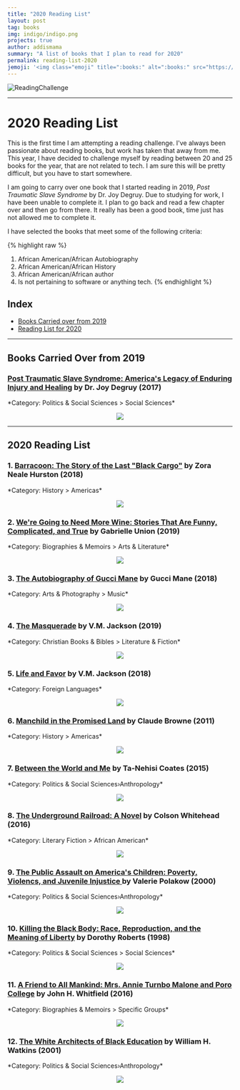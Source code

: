 ```yaml
---
title: "2020 Reading List"
layout: post
tag: books
img: indigo/indigo.png
projects: true
author: addismama
summary: "A list of books that I plan to read for 2020"
permalink: reading-list-2020
jemoji: '<img class="emoji" title=":books:" alt=":books:" src="https://assets.github.com/images/icons/emoji/unicode/1f4da.png" height="20" width="20" align="absmiddle">'
---
```


![ReadingChallenge](https://mommymannegren.files.wordpress.com/2019/11/2020-reading-challenge-2.jpg?w=560)

---

<h1 class="title">2020 Reading List</h1>

This is the first time I am attempting a reading challenge. I've always been passionate about reading books, but work has taken that away from me. This year, I have decided to challenge myself by reading between 20 and 25 books for the year, that are not related to tech. I am sure this will be pretty difficult, but you have to start somewhere.

I am going to carry over one book that I started reading in 2019, *Post Traumatic Slave Syndrome* by Dr. Joy Degruy. Due to studying for work, I have been unable to complete it. I plan to go back and read a few chapter over and then go from there. It really has been a good book, time just has not allowed me to complete it.

I have selected the books that meet some of the following criteria:

{% highlight raw %}
1. African American/African Autobiography
2. African American/African History
3. African American/African author
4. Is not pertaining to software or anything tech.
{% endhighlight %}

## Index
* [Books Carried over from 2019](#reading)
* [Reading List for 2020](#reading-list)

---
<div class="breaker"></div><a id="reading"></a>
<h2 class="title">Books Carried Over from 2019</h2>


<h3><a href="https://www.amazon.com/dp/0985217278/" target="_blank">Post Traumatic Slave Syndrome: America's Legacy of Enduring Injury and Healing</a> by Dr. Joy Degruy (2017)</h3>
*Category: Politics & Social Sciences > Social Sciences*
<p align="center"><a href="https://www.amazon.com/dp/0985217278/" target="_blank"><img src="https://images-na.ssl-images-amazon.com/images/I/51Wz4qLDzGL._SX331_BO1,204,203,200_.jpg" /></a></p>

---
<div class="breaker"></div><a id="reading-list"></a>
<h2 class="title">2020 Reading List</h2>

<h3>1. <a href="https://www.amazon.com/dp/0062748203/" target="_blank">Barracoon: The Story of the Last "Black Cargo"</a> by Zora Neale Hurston (2018)</h3>
*Category: History > Americas*
<p align="center"><a href="https://www.amazon.com/dp/0062748203/" target="_blank"><img src="https://images-na.ssl-images-amazon.com/images/I/51RD7cKm8pL._SX329_BO1,204,203,200_.jpg" /></a></p>

<h3>2. <a href="https://www.amazon.com/dp/0062693999/" target="_blank">We're Going to Need More Wine: Stories That Are Funny, Complicated, and True</a> by Gabrielle Union (2019)</h3>
*Category: Biographies & Memoirs > Arts & Literature*
<p align="center"><a href="https://www.amazon.com/dp/0062693999/" target="_blank"><img src="https://images-na.ssl-images-amazon.com/images/I/51A29xxrpRL._SX342_.jpg" /></a></p>

<h3>3. <a href="https://www.amazon.com/dp/1501165348/" target="_blank">The Autobiography of Gucci Mane</a> by Gucci Mane (2018)</h3>
*Category: Arts & Photography > Music*
<p align="center"><a href="https://www.amazon.com/dp/1501165348/" target="_blank"><img src="https://images-na.ssl-images-amazon.com/images/I/518J3d7-lWL._SX326_BO1,204,203,200_.jpg" /></a></p>

<h3>4. <a href="https://www.amazon.com/dp/1732534012/" target="_blank">The Masquerade</a> by V.M. Jackson (2019)</h3>
*Category: Christian Books & Bibles > Literature & Fiction*
<p align="center"><a href="https://www.amazon.com/dp/1732534012/" target="_blank"><img src="https://images-na.ssl-images-amazon.com/images/I/518StJqDPVL._SX311_BO1,204,203,200_.jpg" /></a></p>

<h3>5. <a href="https://www.amazon.com/dp/1732534004/" target="_blank">Life and Favor</a> by V.M. Jackson (2018)</h3>
*Category: Foreign Languages*
<p align="center"><a href="https://www.amazon.com/dp/1732534004/" target="_blank"><img src="https://images-na.ssl-images-amazon.com/images/I/41OwG%2B4b4YL._SX326_BO1,204,203,200_.jpg" /></a></p>

<h3>6. <a href="https://www.amazon.com/dp/145163157X/" target="_blank">Manchild in the Promised Land</a> by Claude Browne (2011)</h3>
*Category: History > Americas*
<p align="center"><a href="https://www.amazon.com/dp/145163157X/" target="_blank"><img src="https://images-na.ssl-images-amazon.com/images/I/511E6S0SQGL._SX331_BO1,204,203,200_.jpg" /></a></p>

<h3>7. <a href="https://www.amazon.com/dp/0812993543/" target="_blank">Between the World and Me</a> by Ta-Nehisi Coates (2015)</h3>
*Category: Politics & Social Sciences›Anthropology*
<p align="center"><a href="https://www.amazon.com/dp/0812993543/" target="_blank"><img src="https://images-na.ssl-images-amazon.com/images/I/51ndtpPOGTL._SX334_BO1,204,203,200_.jpg" /></a></p>

<h3>8. <a href="http://a.co/hXoLRl6" target="_blank">The Underground Railroad: A Novel</a> by Colson Whitehead (2016)</h3>
*Category: Literary Fiction > African American*
<p align="center"><a href="http://a.co/hXoLRl6" target="_blank"><img src="https://raw.githubusercontent.com/aannasw/aannasw.github.io/master/assets/images/posts/reading-list/underground-railroad.jpg" /></a></p>

<h3>9. <a href="https://www.amazon.com/dp/0807739839" target="_blank">The Public Assault on America's Children: Poverty, Violencs, and Juvenile Injustice </a> by Valerie Polakow (2000)</h3>
*Category: Politics & Social Sciences›Anthropology*
<p align="center"><a href="https://www.amazon.com/dp/0807739839" target="_blank"><img src="https://images-na.ssl-images-amazon.com/images/I/413bugWmgDL._SX338_BO1,204,203,200_.jpg" /></a></p>

<h3>10. <a href="https://www.amazon.com/dp/0679758690/" target="_blank">Killing the Black Body: Race, Reproduction, and the Meaning of Liberty</a> by Dorothy Roberts (1998)</h3>
*Category: Politics & Social Sciences > Social Sciences*
<p align="center"><a href="https://www.amazon.com/dp/0679758690/" target="_blank"><img src="https://images-na.ssl-images-amazon.com/images/I/51I%2B4cp6LPL._SX322_BO1,204,203,200_.jpg" /></a></p>

<h3>11. <a href="https://www.amazon.com/dp/1507526024/" target="_blank">A Friend to All Mankind: Mrs. Annie Turnbo Malone and Poro College</a> by John H. Whitfield (2016)</h3>
*Category: Biographies & Memoirs > Specific Groups*
<p align="center"><a href="https://www.amazon.com/dp/0679758690/" target="_blank"><img src="https://images-na.ssl-images-amazon.com/images/I/51jMCTahR1L._SX318_BO1,204,203,200_.jpg" /></a></p>

<h3>12. <a href="https://www.amazon.com/dp/1507526024/" target="_blank">The White Architects of Black Education</a> by William H. Watkins (2001)</h3>
*Category: Politics & Social Sciences›Anthropology*
<p align="center"><a href="https://www.amazon.com/dp/B011825MOC/" target="_blank"><img src="https://images-na.ssl-images-amazon.com/images/I/51RioC%2B-UAL._SX339_BO1,204,203,200_.jpg" /></a></p>
